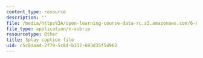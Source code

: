 ```yaml
---
content_type: resource
description: ''
file: /media/https%3A/open-learning-course-data-rc.s3.amazonaws.com/6-890-algorithmic-lower-bounds-fun-with-hardness-proofs-fall-2014/c5c8daa42f795c84b317693d35f54962_XROTP1RiNaA.vtt
file_type: application/x-subrip
resourcetype: Other
title: 3play caption file
uid: c5c8daa4-2f79-5c84-b317-693d35f54962
---
```

